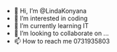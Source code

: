 - 👋 Hi, I’m @LindaKonyana
- 👀 I’m interested in coding
- 🌱 I’m currently learning IT
- 💞️ I’m looking to collaborate on ...
- 📫 How to reach me 0731935803

<!---
LindaKonyana/LindaKonyana is a ✨ special ✨ repository because its `README.md` (this file) appears on your GitHub profile.
You can click the Preview link to take a look at your changes.
--->
